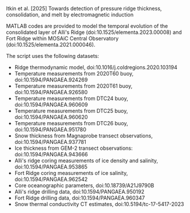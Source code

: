 Itkin et al. [2025] Towards detection of pressure ridge thickness, consolidation, and melt by electromagnetic induction

MATLAB codes are provided to model the temporal evolution of the consolidated layer of Alli's Ridge (doi:10.1525/elementa.2023.00008) and Fort Ridge within MOSAiC Central Observatory (doi:10.1525/elementa.2021.000046).

The script uses the following datasets:
- Ridge thermodynamic model, doi:10.1016/j.coldregions.2020.103194
- Temperature measurements from 2020T60 buoy, doi:10.1594/PANGAEA.924269
- Temperature measurements from 2020T61 buoy, doi:10.1594/PANGAEA.926580
- Temperature measurements from DTC24 buoy, doi:10.1594/PANGAEA.960609
- Temperature measurements from DTC25 buoy, doi:10.1594/PANGAEA.960620
- Temperature measurements from DTC26 buoy, doi:10.1594/PANGAEA.951780
- Snow thickness from Magnaprobe transect observations, doi:10.1594/PANGAEA.937781
- Ice thickness from GEM-2 transect observations: doi:10.1594/PANGAEA.943666
- Alli's ridge coring measurements of ice density and salinity, doi:10.1594/PANGAEA.953865
- Fort Ridge coring measurements of ice salinity, doi:10.1594/PANGAEA.962542
- Core oceanographic parameters, doi:10.18739/A21J9790B
- Alli's ridge drilling data, doi:10.1594/PANGAEA.950192
- Fort Ridge drilling data, doi:10.1594/PANGAEA.960347
- Snow thermal conductivity CT estimates, doi:10.5194/tc-17-5417-2023
